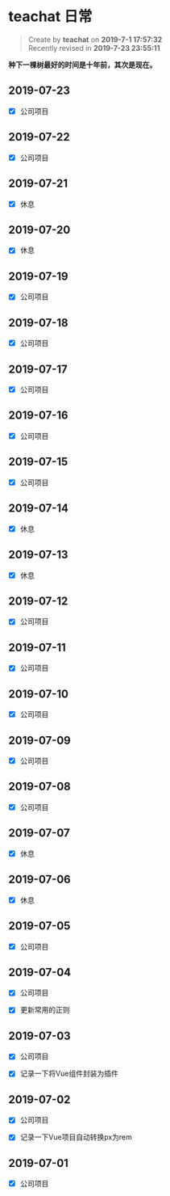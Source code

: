 teachat 日常
===

> Create by **teachat** on **2019-7-1 17:57:32**  
> Recently revised in **2019-7-23 23:55:11**

**种下一棵树最好的时间是十年前，其次是现在。**

## 2019-07-23

- [x] 公司项目

## 2019-07-22

- [x] 公司项目

## 2019-07-21

- [x] 休息

## 2019-07-20

- [x] 休息

## 2019-07-19

- [x] 公司项目

## 2019-07-18

- [x] 公司项目

## 2019-07-17

- [x] 公司项目

## 2019-07-16

- [x] 公司项目

## 2019-07-15

- [x] 公司项目

## 2019-07-14

- [x] 休息

## 2019-07-13

- [x] 休息

## 2019-07-12

- [x] 公司项目

## 2019-07-11

- [x] 公司项目

## 2019-07-10

- [x] 公司项目

## 2019-07-09

- [x] 公司项目

## 2019-07-08

- [x] 公司项目

## 2019-07-07

- [x] 休息

## 2019-07-06

- [x] 休息

## 2019-07-05

- [x] 公司项目

## 2019-07-04

- [x] 公司项目

- [x] 更新常用的正则

## 2019-07-03

- [x] 公司项目

- [x] 记录一下将Vue组件封装为插件

## 2019-07-02

- [x] 公司项目

- [x] 记录一下Vue项目自动转换px为rem

## 2019-07-01

- [x] 公司项目






